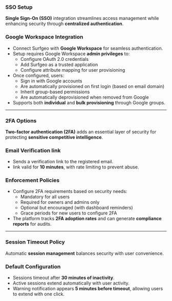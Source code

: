 ### SSO Setup

**Single Sign-On (SSO)** integration streamlines access management while enhancing security through **centralized authentication**.

### Google Workspace Integration

- Connect Surfgeo with **Google Workspace** for seamless authentication.
- Setup requires Google Workspace **admin privileges** to:
    - Configure OAuth 2.0 credentials
    - Add Surfgeo as a trusted application
    - Configure attribute mapping for user provisioning
- Once configured, users:
    - Sign in with Google accounts
    - Are automatically provisioned on first login (based on email domain)
    - Inherit group-based permissions
    - Are automatically deprovisioned when removed from Google
- Supports both **individual** and **bulk provisioning** through Google groups.

---

### 2FA Options

**Two-factor authentication (2FA)** adds an essential layer of security for protecting **sensitive competitive intelligence**.

### Email Verification link

- Sends a verification link to the registered email.
- link valid for **10 minutes**, with rate limiting to prevent abuse.

### Enforcement Policies

- Configure 2FA requirements based on security needs:
    - Mandatory for all users
    - Required for owners and admins only
    - Optional but encouraged (with dashboard reminders)
    - Grace periods for new users to configure 2FA
- The platform tracks **2FA adoption rates** and can generate **compliance reports** for audits.

---

### Session Timeout Policy

Automatic **session management** balances security with user convenience.

### Default Configuration

- Sessions timeout after **30 minutes of inactivity**.
- Active sessions extend automatically with user activity.
- Warning notification appears **5 minutes before timeout**, allowing users to extend with one click.